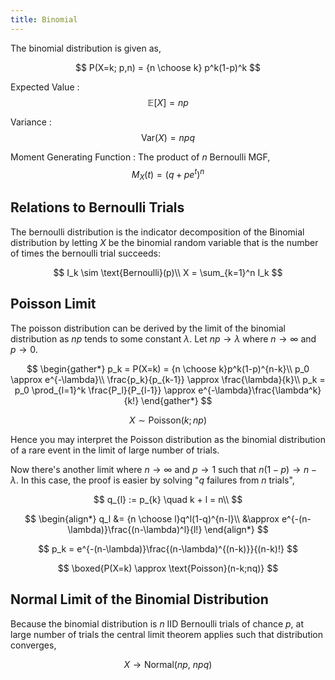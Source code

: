 ```yaml
---
title: Binomial
---
```


The binomial distribution is given as,

$$ P(X=k; p,n) = {n \choose k} p^k(1-p)^k $$

Expected Value
: $$ \mathbb E[X] = np $$

Variance
:   $$
    \text{Var}(X) = npq
    $$

Moment Generating Function
: The product of $n$ Bernoulli MGF,
    $$
    M_X(t) = (q+pe^t)^n
    $$

## Relations to Bernoulli Trials

The bernoulli distribution is the indicator decomposition of the Binomial distribution by letting $X$ be the binomial random variable that is the number of times the bernoulli trial succeeds:

$$
I_k \sim \text{Bernoulli}(p)\\
X = \sum_{k=1}^n I_k
$$

## Poisson Limit

The poisson distribution can be derived by the limit of the binomial distribution as $np$ tends to some constant $\lambda$. Let $np \rightarrow \lambda$ where $n \rightarrow \infty$ and $p \rightarrow 0$.

$$
\begin{gather*}
    p_k = P(X=k) = {n \choose k}p^k(1-p)^{n-k}\\
    p_0 \approx e^{-\lambda}\\
    \frac{p_k}{p_{k-1}} \approx \frac{\lambda}{k}\\
    p_k = p_0 \prod_{l=1}^k \frac{P_l}{P_{l-1}} \approx e^{-\lambda}\frac{\lambda^k}{k!}
\end{gather*}
$$

$$
X \sim \text{Poisson}(k; np)
$$

Hence you may interpret the Poisson distribution as the binomial distribution of a rare event in the limit of large number of trials.

Now there's another limit where $n \rightarrow \infty$ and $p \rightarrow 1$ such that $n(1-p) \rightarrow n-\lambda$. In this case, the proof is easier by solving "$q$ failures from $n$ trials",

$$
q_{l} := p_{k} \quad k + l = n\\
$$

$$
\begin{align*}
    q_l &= {n \choose l}q^l(1-q)^{n-l}\\
    &\approx e^{-(n-\lambda)}\frac{(n-\lambda)^l}{l!}
\end{align*}
$$

$$
p_k = e^{-(n-\lambda)}\frac{(n-\lambda)^{(n-k)}}{(n-k)!}
$$

$$
\boxed{P(X=k) \approx \text{Poisson}(n-k;nq)}
$$

## Normal Limit of the Binomial Distribution
Because the binomial distribution is $n$ IID Bernoulli trials of chance $p$, at large number of trials the central limit theorem applies such that distribution converges,

$$
X \to \text{Normal}(np,~ npq)
$$
